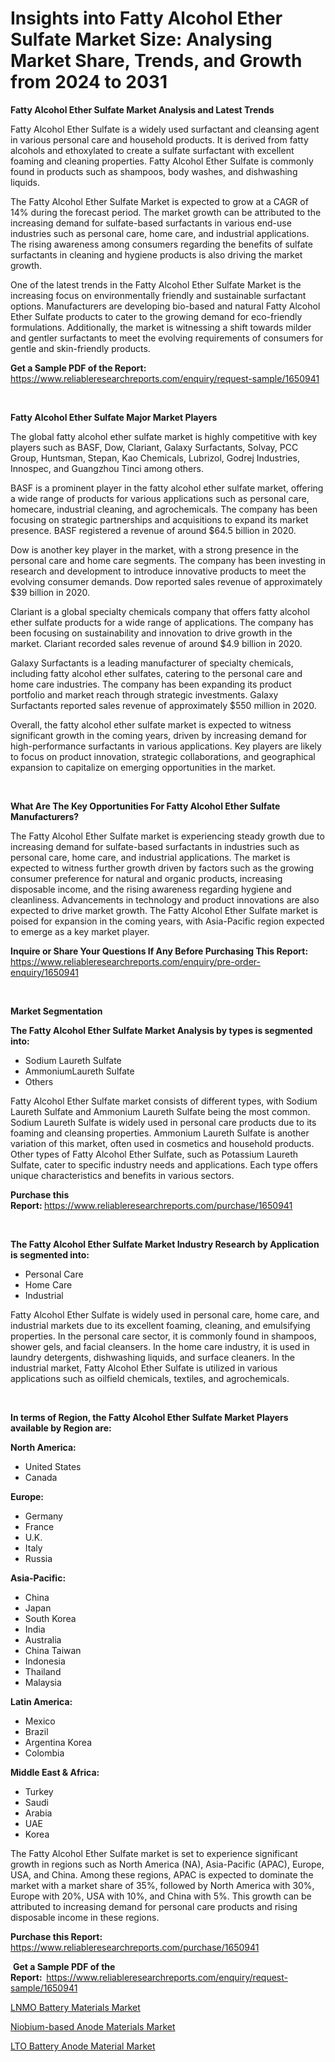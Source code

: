 <p><h1>Insights into Fatty Alcohol Ether Sulfate Market Size: Analysing Market Share, Trends, and Growth from 2024 to 2031</h1></p><p><strong>Fatty Alcohol Ether Sulfate Market Analysis and Latest Trends</strong></p>
<p><p>Fatty Alcohol Ether Sulfate is a widely used surfactant and cleansing agent in various personal care and household products. It is derived from fatty alcohols and ethoxylated to create a sulfate surfactant with excellent foaming and cleaning properties. Fatty Alcohol Ether Sulfate is commonly found in products such as shampoos, body washes, and dishwashing liquids.</p><p>The Fatty Alcohol Ether Sulfate Market is expected to grow at a CAGR of 14% during the forecast period. The market growth can be attributed to the increasing demand for sulfate-based surfactants in various end-use industries such as personal care, home care, and industrial applications. The rising awareness among consumers regarding the benefits of sulfate surfactants in cleaning and hygiene products is also driving the market growth.</p><p>One of the latest trends in the Fatty Alcohol Ether Sulfate Market is the increasing focus on environmentally friendly and sustainable surfactant options. Manufacturers are developing bio-based and natural Fatty Alcohol Ether Sulfate products to cater to the growing demand for eco-friendly formulations. Additionally, the market is witnessing a shift towards milder and gentler surfactants to meet the evolving requirements of consumers for gentle and skin-friendly products.</p></p>
<p><strong>Get a Sample PDF of the Report:&nbsp;</strong> <a href="https://www.reliableresearchreports.com/enquiry/request-sample/1650941">https://www.reliableresearchreports.com/enquiry/request-sample/1650941</a></p>
<p>&nbsp;</p>
<p><strong>Fatty Alcohol Ether Sulfate Major Market Players</strong></p>
<p><p>The global fatty alcohol ether sulfate market is highly competitive with key players such as BASF, Dow, Clariant, Galaxy Surfactants, Solvay, PCC Group, Huntsman, Stepan, Kao Chemicals, Lubrizol, Godrej Industries, Innospec, and Guangzhou Tinci among others.</p><p>BASF is a prominent player in the fatty alcohol ether sulfate market, offering a wide range of products for various applications such as personal care, homecare, industrial cleaning, and agrochemicals. The company has been focusing on strategic partnerships and acquisitions to expand its market presence. BASF registered a revenue of around $64.5 billion in 2020.</p><p>Dow is another key player in the market, with a strong presence in the personal care and home care segments. The company has been investing in research and development to introduce innovative products to meet the evolving consumer demands. Dow reported sales revenue of approximately $39 billion in 2020.</p><p>Clariant is a global specialty chemicals company that offers fatty alcohol ether sulfate products for a wide range of applications. The company has been focusing on sustainability and innovation to drive growth in the market. Clariant recorded sales revenue of around $4.9 billion in 2020.</p><p>Galaxy Surfactants is a leading manufacturer of specialty chemicals, including fatty alcohol ether sulfates, catering to the personal care and home care industries. The company has been expanding its product portfolio and market reach through strategic investments. Galaxy Surfactants reported sales revenue of approximately $550 million in 2020.</p><p>Overall, the fatty alcohol ether sulfate market is expected to witness significant growth in the coming years, driven by increasing demand for high-performance surfactants in various applications. Key players are likely to focus on product innovation, strategic collaborations, and geographical expansion to capitalize on emerging opportunities in the market.</p></p>
<p>&nbsp;</p>
<p><strong>What Are The Key Opportunities For Fatty Alcohol Ether Sulfate Manufacturers?</strong></p>
<p><p>The Fatty Alcohol Ether Sulfate market is experiencing steady growth due to increasing demand for sulfate-based surfactants in industries such as personal care, home care, and industrial applications. The market is expected to witness further growth driven by factors such as the growing consumer preference for natural and organic products, increasing disposable income, and the rising awareness regarding hygiene and cleanliness. Advancements in technology and product innovations are also expected to drive market growth. The Fatty Alcohol Ether Sulfate market is poised for expansion in the coming years, with Asia-Pacific region expected to emerge as a key market player.</p></p>
<p><strong>Inquire or Share Your Questions If Any Before Purchasing This Report:</strong> <a href="https://www.reliableresearchreports.com/enquiry/pre-order-enquiry/1650941">https://www.reliableresearchreports.com/enquiry/pre-order-enquiry/1650941</a></p>
<p>&nbsp;</p>
<p><strong>Market Segmentation</strong></p>
<p><strong>The Fatty Alcohol Ether Sulfate Market Analysis by types is segmented into:</strong></p>
<p><ul><li>Sodium Laureth Sulfate</li><li>AmmoniumLaureth Sulfate</li><li>Others</li></ul></p>
<p><p>Fatty Alcohol Ether Sulfate market consists of different types, with Sodium Laureth Sulfate and Ammonium Laureth Sulfate being the most common. Sodium Laureth Sulfate is widely used in personal care products due to its foaming and cleansing properties. Ammonium Laureth Sulfate is another variation of this market, often used in cosmetics and household products. Other types of Fatty Alcohol Ether Sulfate, such as Potassium Laureth Sulfate, cater to specific industry needs and applications. Each type offers unique characteristics and benefits in various sectors.</p></p>
<p><strong>Purchase this Report:&nbsp;</strong><a href="https://www.reliableresearchreports.com/purchase/1650941">https://www.reliableresearchreports.com/purchase/1650941</a></p>
<p>&nbsp;</p>
<p><strong>The Fatty Alcohol Ether Sulfate Market Industry Research by Application is segmented into:</strong></p>
<p><ul><li>Personal Care</li><li>Home Care</li><li>Industrial</li></ul></p>
<p><p>Fatty Alcohol Ether Sulfate is widely used in personal care, home care, and industrial markets due to its excellent foaming, cleaning, and emulsifying properties. In the personal care sector, it is commonly found in shampoos, shower gels, and facial cleansers. In the home care industry, it is used in laundry detergents, dishwashing liquids, and surface cleaners. In the industrial market, Fatty Alcohol Ether Sulfate is utilized in various applications such as oilfield chemicals, textiles, and agrochemicals.</p></p>
<p>&nbsp;</p>
<p><strong>In terms of Region, the Fatty Alcohol Ether Sulfate Market Players available by Region are:</strong></p>
<p>
    <p> <strong> North America: </strong>
        <ul>
            <li>United States</li>
            <li>Canada</li>
        </ul>
        </p> 
    <p> <strong> Europe: </strong>
        <ul>
            <li>Germany</li>
            <li>France</li>
            <li>U.K.</li>
            <li>Italy</li>
            <li>Russia</li>
        </ul>
        </p> 
    <p> <strong> Asia-Pacific: </strong>
        <ul>
            <li>China</li>
            <li>Japan</li>
            <li>South Korea</li>
            <li>India</li>
            <li>Australia</li>
            <li>China Taiwan</li>
            <li>Indonesia</li>
            <li>Thailand</li>
            <li>Malaysia</li>
        </ul>
        </p> 
    <p> <strong> Latin America: </strong>
        <ul>
            <li>Mexico</li>
            <li>Brazil</li>
            <li>Argentina Korea</li>
            <li>Colombia</li>
        </ul>
        </p> 
    <p> <strong> Middle East & Africa: </strong>
        <ul>
            <li>Turkey</li>
            <li>Saudi</li>
            <li>Arabia</li>
            <li>UAE</li>
            <li>Korea</li>
        </ul>
    </p>
    </p>
<p><p>The Fatty Alcohol Ether Sulfate market is set to experience significant growth in regions such as North America (NA), Asia-Pacific (APAC), Europe, USA, and China. Among these regions, APAC is expected to dominate the market with a market share of 35%, followed by North America with 30%, Europe with 20%, USA with 10%, and China with 5%. This growth can be attributed to increasing demand for personal care products and rising disposable income in these regions.</p></p>
<p><strong>Purchase this Report: </strong><a href="https://www.reliableresearchreports.com/purchase/1650941">https://www.reliableresearchreports.com/purchase/1650941</a></p>
<p>&nbsp;<strong>Get a Sample PDF of the Report:&nbsp;&nbsp;</strong><a href="https://www.reliableresearchreports.com/enquiry/request-sample/1650941">https://www.reliableresearchreports.com/enquiry/request-sample/1650941</a></p>
<p><strong></strong></p>
<p><p><a href="https://view.publitas.com/reportprime-1/lnmo-battery-materials-market-insights-market-players-and-forecast-till-2030/">LNMO Battery Materials Market</a></p><p><a href="https://view.publitas.com/reportprime-1/niobium-based-anode-materials-market-offer-valuable-insights-into-market-size-market-share-market-trends-and-projections-spanning-from-2023-to-2030/">Niobium-based Anode Materials Market</a></p><p><a href="https://view.publitas.com/reportprime-1/lto-battery-anode-material-market-size-2023-2030-global-industrial-analysis-key-geographical-regions-market-share-top-key-players-product-types-and-forecast-research-report/">LTO Battery Anode Material Market</a></p></p>